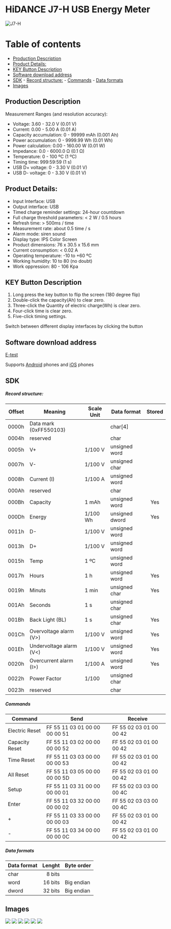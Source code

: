 # HiDANCE J7-H USB Energy Meter
![J7-H](img/J7-H.png)

# Table of contents
- [Production Description](#production-description)
- [Product Details:](#product-details)
- [KEY Button Description](#key-button-description)
- [Software download address](#software-download-address)
- [SDK](#sdk)
			- [Record structure:](#record-structure)
			- [Commands](#commands)
			- [Data formats](#data-formats)
- [Images](#images)

## Production Description
Measurement Ranges (and resolution accuracy):
- Voltage: 3.60 - 32.0 V (0.01 V)
- Current: 0.00 - 5.00 A (0.01 A)
- Capacity accumulation: 0 - 99999 mAh (0.001 Ah)
- Power accumulation: 0 - 9999.99 Wh (0.01 Wh)
- Power calculation: 0.00 - 160.00 W (0.01 W)
- Impedance: 0.0 - 6000.0 Ω (0.1 Ω)
- Temperature: 0 - 100 ºC (1 ºC)
- Timing time: 999:59:59 (1 s)
- USB D+ voltage: 0 - 3.30 V (0.01 V)
- USB D- voltage: 0 - 3.30 V (0.01 V)

## Product Details:
- Input Interface:  USB
- Output interface:  USB
- Timed charge reminder settings: 24-hour countdown
- Full charge threshold parameters: < 2 W / 0.5 hours
- Refresh time: > 500ms / time
- Measurement rate: about 0.5 time / s
- Alarm mode: siren sound
- Display type: IPS Color Screen
- Product dimensions: 76 x 30.5 x 15.6 mm
- Current consumption: < 0.02 A
- Operating temperature: -10 to +60 ºC
- Working humidity: 10 to 80 (no doubt)
- Work oppression: 80 - 106 Kpa

## KEY Button Description
1. Long press the key button to flip the screen (180 degree flip)
2. Double-click the capacity(Ah) to clear zero.
3. Three-click the Quantity of electric charge(Wh) is clear zero.
4. Four-click time is clear zero.
5. Five-click timing settings.

Switch between different display interfaces by clicking the button

## Software download address
[E-test](../E-test)


Supports [Android](https://play.google.com/store/apps/details?id=com.tang.etest.e_test) phones and [iOS](https://apps.apple.com/app/e-test/id1478623332) phones

## SDK

##### Record structure:

| Offset | Meaning                 | Scale Unit | Data format    | Stored |
|--------|-------------------------|------------|----------------|:------:|
| 0000h  | Data mark (0xFF550103)  |            | char[4]        |        |
| 0004h  | reserved                |            | char           |        |
| 0005h  | V+                      | 1/100 V    | unsigned word  |        |
| 0007h  | V-                      | 1/100 V    | unsigned char  |        |
| 0008h  | Current (I)             | 1/100 A    | unsigned word  |        |
| 000Ah  | reserved                |            | char           |        |
| 000Bh  | Capacity                | 1 mAh      | unsigned word  |  Yes   |
| 000Dh  | Energy                  | 1/100 Wh   | unsigned dword |  Yes   |
| 0011h  | D-                      | 1/100 V    | unsigned word  |        |
| 0013h  | D+                      | 1/100 V    | unsigned word  |        |
| 0015h  | Temp                    | 1 ºC       | unsigned word  |        |
| 0017h  | Hours                   | 1 h        | unsigned word  |  Yes   |
| 0019h  | Minuts                  | 1 min      | unsigned char  |  Yes   |
| 001Ah  | Seconds                 | 1 s        | unsigned char  |        |
| 001Bh  | Back Light (BL)         | 1 s        | unsigned char  |  Yes   |
| 001Ch  | Overvoltage alarm (V>)  | 1/100 V    | unsigned word  |  Yes   |
| 001Eh  | Undervoltage alarm (V<) | 1/100 V    | unsigned word  |  Yes   |
| 0020h  | Overcurrent alarm (I>)  | 1/100 A    | unsigned word  |  Yes   |
| 0022h  | Power Factor            | 1/100      | unsigned char  |        |
| 0023h  | reserved                |            | char           |        |

##### Commands
| Command        | Send                          | Receive                 |
|----------------|-------------------------------|-------------------------|
| Electric Reset | FF 55 11 03 01 00 00 00 00 51 | FF 55 02 03 01 00 00 42 |
| Capacity Reset | FF 55 11 03 02 00 00 00 00 52 | FF 55 02 03 01 00 00 42 |
| Time Reset     | FF 55 11 03 03 00 00 00 00 53 | FF 55 02 03 01 00 00 42 |
| All Reset      | FF 55 11 03 05 00 00 00 00 5D | FF 55 02 03 01 00 00 42 |
| Setup          | FF 55 11 03 31 00 00 00 00 01 | FF 55 02 03 03 00 00 4C |
| Enter          | FF 55 11 03 32 00 00 00 00 02 | FF 55 02 03 03 00 00 4C |
| +              | FF 55 11 03 33 00 00 00 00 03 | FF 55 02 03 01 00 00 42 |
| -              | FF 55 11 03 34 00 00 00 00 0C | FF 55 02 03 01 00 00 42 |


##### Data formats

| Data format | Lenght  | Byte order |
|-------------|--------:|------------|
| char        |  8 bits |            |
| word        | 16 bits | Big endian |
| dword       | 32 bits | Big endian |

## Images

![](img/001.jpg)
![](img/002.jpg)
![](img/003.jpg)
![](img/004.jpg)
![](img/005.jpg)
![](img/006.jpg)
